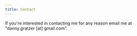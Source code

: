 ```yaml
---
title: Contact
---
```


If you're interested in contacting me for any reason email me at
"danny.gratzer [at] gmail.com".
